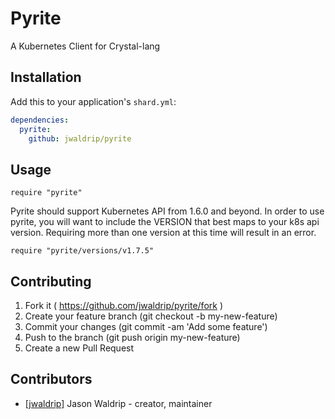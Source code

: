 # Pyrite

A Kubernetes Client for Crystal-lang

## Installation

Add this to your application's `shard.yml`:

```yaml
dependencies:
  pyrite:
    github: jwaldrip/pyrite
```

## Usage

```crystal
require "pyrite"
```

Pyrite should support Kubernetes API from 1.6.0 and beyond. In order to use 
pyrite, you will want to include the VERSION that best maps to your k8s api version.
Requiring more than one version at this time will result in an error.

```crystal
require "pyrite/versions/v1.7.5"
```

## Contributing

1. Fork it ( https://github.com/jwaldrip/pyrite/fork )
2. Create your feature branch (git checkout -b my-new-feature)
3. Commit your changes (git commit -am 'Add some feature')
4. Push to the branch (git push origin my-new-feature)
5. Create a new Pull Request

## Contributors

- [[jwaldrip]](https://github.com/jwaldrip) Jason Waldrip - creator, maintainer
